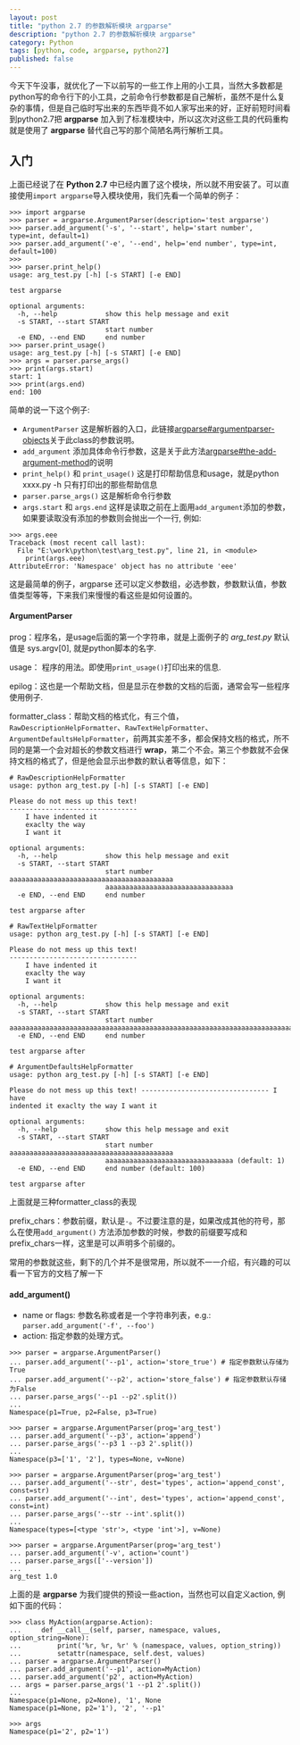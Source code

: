 ```yaml
---
layout: post
title: "python 2.7 的参数解析模块 argparse"
description: "python 2.7 的参数解析模块 argparse"
category: Python
tags: [python, code, argparse, python27]
published: false
---
```


今天下午没事，就优化了一下以前写的一些工作上用的小工具，当然大多数都是python写的命令行下的小工具，之前命令行参数都是自己解析，虽然不是什么复杂的事情，但是自己临时写出来的东西毕竟不如人家写出来的好，正好前短时间看到python2.7把 **argparse** 加入到了标准模块中，所以这次对这些工具的代码重构就是使用了 **argparse** 替代自己写的那个简陋名两行解析工具。


## 入门

上面已经说了在 **Python 2.7** 中已经内置了这个模块，所以就不用安装了。可以直接使用`import argparse`导入模块使用，我们先看一个简单的例子：

```pycon
>>> import argparse
>>> parser = argparse.ArgumentParser(description='test argparse')
>>> parser.add_argument('-s', '--start', help='start number', type=int, default=1)
>>> parser.add_argument('-e', '--end', help='end number', type=int, default=100)
>>>
>>> parser.print_help()
usage: arg_test.py [-h] [-s START] [-e END]

test argparse

optional arguments:
  -h, --help            show this help message and exit
  -s START, --start START
                        start number
  -e END, --end END     end number
>>> parser.print_usage()
usage: arg_test.py [-h] [-s START] [-e END]
>>> args = parser.parse_args()
>>> print(args.start)
start: 1
>>> print(args.end)
end: 100
```

简单的说一下这个例子:
* `ArgumentParser` 这是解析器的入口，此链接[argparse#argumentparser-objects][1]关于此class的参数说明。
* `add_argument` 添加具体命令行参数，这是关于此方法[argparse#the-add-argument-method][2]的说明
* `print_help()` 和 `print_usage()` 这是打印帮助信息和usage，就是python xxxx.py -h 只有打印出的那些帮助信息
* `parser.parse_args()` 这是解析命令行参数
* `args.start` 和 `args.end` 这样是读取之前在上面用`add_argument`添加的参数，如果要读取没有添加的参数则会抛出一个一行, 例如:

```pycon
>>> args.eee
Traceback (most recent call last):
  File "E:\work\python\test\arg_test.py", line 21, in <module>
    print(args.eee)
AttributeError: 'Namespace' object has no attribute 'eee'
```

这是最简单的例子，argparse 还可以定义参数组，必选参数，参数默认值，参数值类型等等，下来我们来慢慢的看这些是如何设置的。

#### ArgumentParser

prog：程序名，是usage后面的第一个字符串，就是上面例子的 *arg_test.py* 默认值是 sys.argv[0], 就是python脚本的名字.

usage： 程序的用法。即使用`print_usage()`打印出来的信息.

epilog：这也是一个帮助文档，但是显示在参数的文档的后面，通常会写一些程序使用例子.

formatter_class：帮助文档的格式化，有三个值，`RawDescriptionHelpFormatter`、`RawTextHelpFormatter`、`ArgumentDefaultsHelpFormatter`，前两其实差不多，都会保持文档的格式，所不同的是第一个会对超长的参数文档进行 **wrap**，第二个不会。第三个参数就不会保持文档的格式了，但是他会显示出参数的默认者等信息，如下：

```pycon
# RawDescriptionHelpFormatter
usage: python arg_test.py [-h] [-s START] [-e END]

Please do not mess up this text!
--------------------------------
    I have indented it
    exaclty the way
    I want it

optional arguments:
  -h, --help            show this help message and exit
  -s START, --start START
                        start number aaaaaaaaaaaaaaaaaaaaaaaaaaaaaaaaaaaaaaaaa
                        aaaaaaaaaaaaaaaaaaaaaaaaaaaaaaaa
  -e END, --end END     end number

test argparse after

# RawTextHelpFormatter
usage: python arg_test.py [-h] [-s START] [-e END]

Please do not mess up this text!
--------------------------------
    I have indented it
    exaclty the way
    I want it

optional arguments:
  -h, --help            show this help message and exit
  -s START, --start START
                        start number aaaaaaaaaaaaaaaaaaaaaaaaaaaaaaaaaaaaaaaaaaaaaaaaaaaaaaaaaaaaaaaaaaaaaaaaa
  -e END, --end END     end number

test argparse after

# ArgumentDefaultsHelpFormatter
usage: python arg_test.py [-h] [-s START] [-e END]

Please do not mess up this text! -------------------------------- I have
indented it exaclty the way I want it

optional arguments:
  -h, --help            show this help message and exit
  -s START, --start START
                        start number aaaaaaaaaaaaaaaaaaaaaaaaaaaaaaaaaaaaaaaaa
                        aaaaaaaaaaaaaaaaaaaaaaaaaaaaaaaa (default: 1)
  -e END, --end END     end number (default: 100)

test argparse after
```

上面就是三种formatter_class的表现

prefix_chars：参数前缀，默认是`-`。不过要注意的是，如果改成其他的符号，那么在使用`add_argument()` 方法添加参数的时候，参数的前缀要写成和prefix_chars一样，这里是可以声明多个前缀的。

常用的参数就这些，剩下的几个并不是很常用，所以就不一一介绍，有兴趣的可以看一下官方的文档了解一下

#### add_argument() ####

* name or flags: 参数名称或者是一个字符串列表，e.g.: `parser.add_argument('-f', --foo')`
* action: 指定参数的处理方式。

```pycon
>>> parser = argparse.ArgumentParser()
... parser.add_argument('--p1', action='store_true') # 指定参数默认存储为True
... parser.add_argument('--p2', action='store_false') # 指定参数默认存储为False
... parser.parse_args('--p1 --p2'.split())
...
Namespace(p1=True, p2=False, p3=True)

>>> parser = argparse.ArgumentParser(prog='arg_test')
... parser.add_argument('--p3', action='append')
... parser.parse_args('--p3 1 --p3 2'.split())
...
Namespace(p3=['1', '2'], types=None, v=None)

>>> parser = argparse.ArgumentParser(prog='arg_test')
... parser.add_argument('--str', dest='types', action='append_const', const=str)
... parser.add_argument('--int', dest='types', action='append_const', const=int)
... parser.parse_args('--str --int'.split())
...
Namespace(types=[<type 'str'>, <type 'int'>], v=None)

>>> parser = argparse.ArgumentParser(prog='arg_test')
... parser.add_argument('-v', action='count')
... parser.parse_args(['--version'])
...
arg_test 1.0

```

上面的是 **argparse** 为我们提供的预设一些action，当然也可以自定义action,  例如下面的代码：

```pycon
>>> class MyAction(argparse.Action):
...     def __call__(self, parser, namespace, values, option_string=None):
...         print('%r, %r, %r' % (namespace, values, option_string))
...         setattr(namespace, self.dest, values)
... parser = argparse.ArgumentParser()
... parser.add_argument('--p1', action=MyAction)
... parser.add_argument('p2', action=MyAction)
... args = parser.parse_args('1 --p1 2'.split())
...
Namespace(p1=None, p2=None), '1', None
Namespace(p1=None, p2='1'), '2', '--p1'

>>> args
Namespace(p1='2', p2='1')

```


[1]: http://docs.python.org/2/library/argparse.html#argumentparser-objects "ArgumentParser objects"
[2]: http://docs.python.org/2/library/argparse.html#the-add-argument-method "The add_argument() method"
